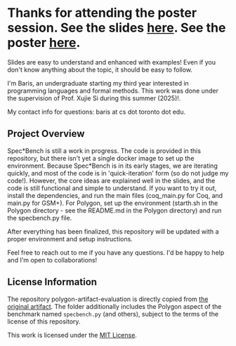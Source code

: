 # Thanks for attending the poster session. See the slides [here](slides.pdf). See the poster [here](poster.pdf).

Slides are easy to understand and enhanced with examples! Even if you don't know anything about the topic, it should be easy to follow.

I'm Baris, an undergraduate starting my third year interested in programming languages and formal methods. This work was done under the supervision of Prof. Xujie Si during this summer (2025)!.

My contact info for questions: baris at cs dot toronto dot edu.

## Project Overview

Spec\*Bench is still a work in progress. The code is provided in this repository, but there isn't yet a single docker image to set up the environment. Because Spec*Bench is in its early stages, we are iterating quickly, and most of the code is in 'quick-iteration' form (so do not judge my code!). However, the core ideas are explained well in the slides, and the code is still functional and simple to understand. If you want to try it out, install the dependencies, and run the main files (coq_main.py for Coq, and main.py for GSM+).  For Polygon, set up the environment (starth.sh in the Polygon directory - see the README.md in the Polygon directory) and run the specbench.py file.

After everything has been finalized, this repository will be updated with a proper environment and setup instructions.

Feel free to reach out to me if you have any questions. I'd be happy to help and I'm open to collaborations!

## License Information

The repository polygon-artifact-evaluation is directly copied from [the original artifact](https://zenodo.org/records/15059866). The folder additionally includes the Polygon aspect of the benchmark named `specbench.py` (and others), subject to the terms of the license of this repository.

This work is licensed under the [MIT License](LICENSE).

